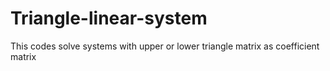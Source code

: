 # Triangle-linear-system
This codes solve systems with upper or lower triangle matrix as coefficient matrix 
